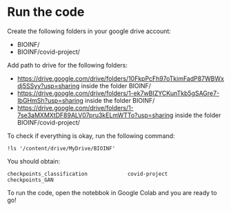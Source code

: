 # Run the code

Create the following folders in your google drive account:
* BIOINF/
* BIOINF/covid-project/

Add path to drive for the following folders:
* https://drive.google.com/drive/folders/10FkpPcFh97oTkimFadP87WBWxdj5SSyy?usp=sharing inside the folder BIOINF/
* https://drive.google.com/drive/folders/1-ek7wBIZYCKunTkb5gSAGre7-IbGHmSh?usp=sharing inside the folder BIOINF/
* https://drive.google.com/drive/folders/1-7se3aMXMXtDF89ALV07pru3kELmWTTo?usp=sharing inside the folder BIOINF/covid-project/

To check if everything is okay, run the following command:
```
!ls '/content/drive/MyDrive/BIOINF'
```
You should obtain:
```
checkpoints_classification		       covid-project
checkpoints_GAN
```

To run the code, open the notebbok in Google Colab and you are ready to go!
